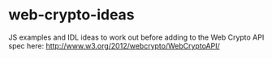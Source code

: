 web-crypto-ideas
================

JS examples and IDL ideas to work out before adding to the Web Crypto API spec here: 
  http://www.w3.org/2012/webcrypto/WebCryptoAPI/
